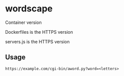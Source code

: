 # wordscape

Container version  

Dockerfiles is the HTTPS version  

servers.js is the HTTPS version

## Usage

`https://example.com/cgi-bin/aword.py?word=<letters>`
